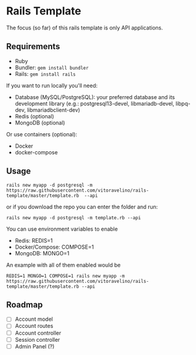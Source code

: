 # Rails Template

The focus (so far) of this rails template is only API applications.

## Requirements

- Ruby
- Bundler: `gem install bundler`
- Rails: `gem install rails`

If you want to run locally you'll need:

- Database (MySQL/PostgreSQL): your preferred database and its development library (e.g.: postgresql13-devel, libmariadb-devel, libpq-dev, libmariadbclient-dev)
- Redis (optional)
- MongoDB (optional)

Or use containers (optional):

- Docker
- docker-compose

## Usage

```shell
rails new myapp -d postgresql -m https://raw.githubusercontent.com/vitoravelino/rails-template/master/template.rb  --api
```

or if you download the repo you can enter the folder and run:

```shell
rails new myapp -d postgresql -m template.rb --api
```

You can use environment variables to enable

- Redis: REDIS=1
- Docker/Compose: COMPOSE=1
- MongoDB: MONGO=1

An example with all of them enabled would be

```shell
REDIS=1 MONGO=1 COMPOSE=1 rails new myapp -m https://raw.githubusercontent.com/vitoravelino/rails-template/master/template.rb --api
```

## Roadmap

- [ ] Account model
- [ ] Account routes
- [ ] Account controller
- [ ] Session controller
- [ ] Admin Panel (?)
